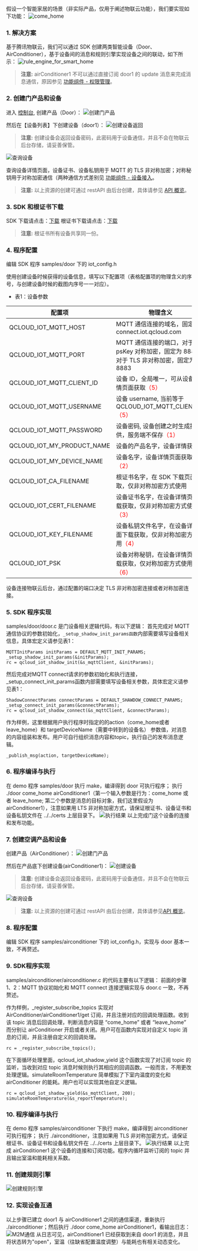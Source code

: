 假设一个智能家居的场景（非实际产品，仅用于阐述物联云功能），我们要实现如下功能：
![come_home](https://mc.qcloudimg.com/static/img/71322deb86ac93b9cb5c63456d132827/1-1.png)

### 1. 解决方案

基于腾讯物联云，我们可以通过 SDK 创建两类智能设备（Door、AirConditioner），基于设备间的消息和规则引擎实现设备之间的联动，如下所示：
![rule_engine_for_smart_home](https://mc.qcloudimg.com/static/img/c0262f0e90da3116994f602c9f31ab8a/1-2.png)
> **注意:**
> airConditioner1 不可以通过直接订阅 door1 的 update 消息来完成消息通信，原因参见 [功能组件 - 权限管理](/document/product/634/11915)。

### 2. 创建门产品和设备

进入 [控制台](https://console.cloud.tencent.com/iot/products), 创建产品（Door）：
![创建门产品](https://mc.qcloudimg.com/static/img/c960b3c5eab6d09fe5084ae97b0f62c7/1-3.png)

然后在【设备列表】下创建设备（door1）：
![创建设备返回](https://mc.qcloudimg.com/static/img/abaf6775e640ff222edd7447d3484ec7/1-4.png)
> **注意:**
> 创建设备会返回设备密码，此密码用于设备通信，并且不会在物联云后台存储，请妥善保管。

![查询设备](https://mc.qcloudimg.com/static/img/09c05997608471e68c7d81e6b1ead4bb/1-5.png)

查询设备详情页面，设备证书、设备私钥用于 MQTT 的 TLS 非对称加密；对称秘钥用于对称加密通信（两种通信方式差别见 [功能组件 - 设备接入](/document/product/634/11915)。
> **注意:**
> 以上资源的创建可通过 restAPI 由后台创建，具体请参见 [API 概览](/document/product/634/11920)。

### 3. SDK 和根证书下载

SDK 下载请点击：[下载](https://mc.qcloudimg.com/static/archive/465bf83bc25eed2658b51e6f8cd1e3a1/mqtt_client_c.zip)
根证书下载请点击：[下载](https://mc.qcloudimg.com/static/archive/53b593776d4ad4ab7b18e1025a86d004/root-ca.zip)
> **注意:**
> 根证书所有设备共享同一份。

### 4. 程序配置

编辑 SDK 程序 samples/door 下的 iot_config.h

使用创建设备时候获得的设备信息，填写以下配置项（表格配置项的物理含义的序号，与创建设备时候的截图内序号一一对应）。

* 表1：设备参数

| 配置项 | 物理含义 | 
| ---- | ------ | 
| QCLOUD_IOT_MQTT_HOST | MQTT 通信连接的域名，固定为 connect.iot.qcloud.com|
|QCLOUD_IOT_MQTT_PORT | MQTT 通信连接的端口，对于 psKey 对称加密，固定为 8881；对于 TLS 非对称加密，固定为 8883|
| QCLOUD_IOT_MQTT_CLIENT_ID |设备 ID，全局唯一，可从设备详情页面获取<font color=red >（5）</font> |
| QCLOUD_IOT_MQTT_USERNAME |设备 username, 当前等于 QCLOUD_IOT_MQTT_CLIENT_ID<font color=red >（5）</font> |
| QCLOUD_IOT_MQTT_PASSWORD |设备密码, 设备创建之时生成提供，服务端不保存<font color=red >（1）</font> |
| QCLOUD_IOT_MY_PRODUCT_NAME |设备的产品名字，设备详情获取 |
| QCLOUD_IOT_MY_DEVICE_NAME |设备名字，设备详情页面获取<font color=red >（2）</font>|
| QCLOUD_IOT_CA_FILENAME |根证书名字，在 SDK 下载页面获取，仅非对称加密方式使用|
| QCLOUD_IOT_CERT_FILENAME |设备证书名字，在设备详情页面下载获取，仅非对称加密方式使用<font color=red >（3）</font>|
| QCLOUD_IOT_KEY_FILENAME |设备私钥文件名字，在设备详情页面下载获取，仅非对称加密方式使用<font color=red >（4）</font>|
| QCLOUD_IOT_PSK |设备对称秘钥，在设备详情页面下载获取，仅对称加密方式使用<font color=red >（6）</font>|

设备连接物联云后台，通过配置的端口决定 TLS 非对称加密连接或者对称加密连接。

### 5. SDK 程序实现

samples/door/door.c 是门设备相关逻辑代码，有以下逻辑：
首先完成对 MQTT 通信协议的参数初始化，`_setup_shadow_init_params函数`内部需要填写设备相关信息，具体宏定义请参见表1：
```
MQTTInitParams initParams = DEFAULT_MQTT_INIT_PARAMS;
_setup_shadow_init_params(&initParams);
rc = qcloud_iot_shadow_init(&s_mqttClient, &initParams);
```
然后完成对MQTT connect请求的参数初始化和执行连接，_setup_connect_init_params函数内部需要填写设备相关参数，具体宏定义请参见表1：
```
ShadowConnectParams connectParams = DEFAULT_SHAWDOW_CONNECT_PARAMS;
_setup_connect_init_params(&connectParams);
rc = qcloud_iot_shadow_connect(&s_mqttClient, &connectParams);
```
作为样例，这里根据用户执行程序时指定的的action（come_home或者leave_home）和 targetDeviceName（需要中转到的设备名） 参数值，对消息的内容组装和发布。用户可自行组织消息内容和topic，执行自己的发布消息逻辑。
```
_publish_msg(action, targetDeviceName);
```

### 6. 程序编译与执行

在 demo 程序 samples/door 执行 make，编译得到 door 可执行程序；
执行 ./door come_home airConditioner1（第一个输入参数是行为：come_home 或者 leave_home; 第二个参数是消息的目标对象，我们这里假设为 airConditioner1），注意如果用 LTS 非对称加密方式，请保证根证书、设备证书和设备私钥文件在 ../../certs 上层目录下。
![执行结果](https://mc.qcloudimg.com/static/img/d1bb2a2df8c82ed11395c80092cf46b2/1-6.png)
以上完成门这个设备的连接和发布功能。

### 7. 创建空调产品和设备

创建产品（AirConditioner）：
![创建门产品](https://mc.qcloudimg.com/static/img/7a7bad485660ba86707cce3b2a05d526/1-7.png)

然后在产品底下创建设备(airConditioner1)：
![创建设备](https://mc.qcloudimg.com/static/img/c11d2cd5de5fb68a3eeda06da36cdecb/1-8.png)
> **注意:**
> 创建设备会返回设备密码，此密码用于设备通信，并且不会在物联云后台存储，请妥善保管。

![查询设备](https://mc.qcloudimg.com/static/img/08bb065cfdf334537e31089a9960e4f9/1-9.png)

> **注意:**
> 以上资源的创建可通过 restAPI 由后台创建，具体请参见[API 概览](/document/product/634/11920)。

### 8. 程序配置

编辑 SDK 程序 samples/airconditioner 下的 iot_config.h，实现与 door 基本一致，不再赘述。

### 9. SDK程序实现

samples/airconditioner/airconditioner.c 的代码主要有以下逻辑：
前面的步骤 1、2：MQTT 协议初始化和 MQTT connect 连接逻辑实现与 door.c 一致，不再赘述。

作为样例，_register_subscribe_topics 实现对 AirConditioner/airConditioner1/get 订阅，并且注册对应的回调处理函数。收到该 topic 消息后回调处理，判断消息内容是 “come_home” 或者 “leave_home” 而分别让 airConditioner 开启或者关闭。用户可在函数内实现对自定义 topic 消息的订阅，并且注册自定义的回调处理。
```
rc = _register_subscribe_topics();
```
在下面循环处理里面，qcloud_iot_shadow_yield 这个函数实现了对订阅 topic 的监听，当收到对应 topic 消息时候则执行其相应的回调函数。一般而言，不用更改处理逻辑。simulateRoomTemperature 简单模拟了下室内温度的变化和 airConditioner 的能耗。用户也可以实现其他自定义逻辑。
```
rc = qcloud_iot_shadow_yield(&s_mqttClient, 200);
simulateRoomTemperature(&s_reportTemperature);
```

### 10. 程序编译与执行

在 demo 程序 samples/airconditioner 下执行 make，编译得到 airconditioner 可执行程序；
执行 ./airconditioner，注意如果用 TLS 非对称加密方式，请保证根证书、设备证书和设备私钥文件在 ../../certs 上层目录下。
![执行结果](https://mc.qcloudimg.com/static/img/08b6cc449f64c9ce05dbfa9f1a98fac5/1-10.png)
以上完成 airConditioner1 这个设备的连接和订阅功能。程序内循环监听订阅的 topic 并且输出室温和能耗相关系数。

### 11. 创建规则引擎

![创建规则引擎](https://mc.qcloudimg.com/static/img/54f36a15d9e7c2b85485c0d429da0d2d/1-11.png)

### 12. 实现设备互通

以上步骤已建立 door1 与 airConditioner1 之间的通信渠道，重新执行 ./airconditioner；然后执行 ./door come_home airConditioner1，看输出日志：
![M2M通信](https://mc.qcloudimg.com/static/img/1349784e3c37cd22514a9119a6cec2d0/1-12.png)
从日志可见，airConditioner1 已经获取到来自 door1 的消息，并且将状态转为"open"，室温（往缺省配置温度调整）与能耗也有相关动态变化。
